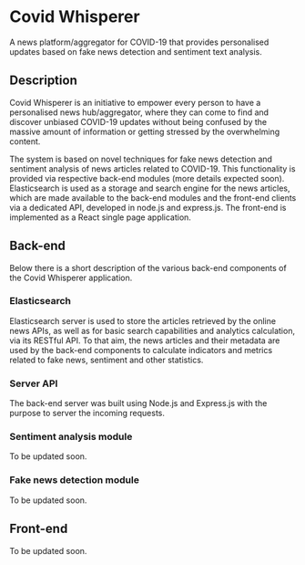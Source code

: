 # Covid Whisperer
A news platform/aggregator for COVID-19 that provides personalised updates based on fake news detection and sentiment text analysis.

## Description
Covid Whisperer is an initiative to empower every person to have a personalised news hub/aggregator, where they can come to find and discover unbiased COVID-19 updates without being confused by the massive amount of information or getting stressed by the overwhelming content.

The system is based on novel techniques for fake news detection and sentiment analysis of news articles related to COVID-19. This functionality is provided via respective back-end modules (more details expected soon). Elasticsearch is used as a storage and search engine for the news articles, which are made available to the back-end modules and the front-end clients via a dedicated API, developed in node.js and express.js. The front-end is implemented as a React single page application.

## Back-end
Below there is a short description of the various back-end components of the Covid Whisperer application.

### Elasticsearch
Elasticsearch server is used to store the articles retrieved by the online news APIs, as well as for basic search capabilities and analytics calculation, via its RESTful API. To that aim, the news articles and their metadata are used by the back-end components to calculate indicators and metrics related to fake news, sentiment and other statistics.

### Server API
The back-end server was built using Node.js and Express.js with the purpose to server the incoming requests.

### Sentiment analysis module
To be updated soon.

### Fake news detection module
To be updated soon.

## Front-end
To be updated soon.
